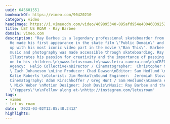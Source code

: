 ```yaml
---
uuid: 645601551
bookmarkOf: https://vimeo.com/90420210
category: video
headImage: https://i.vimeocdn.com/video/469895340-095afd954e4004603925282c219e022421dc8f1aaac6769dddcfbb50da33b5f0-d_295x166
title: LET US ROAM - Ray Barbee
domain: vimeo.com
description: "Ray Barbee is a legendary professional skateboarder from San Jose, California.
  He made his first appearance in the skate film \"Public Domain\" and followed it
  up with his most iconic video part in the movie \"Ban This\". Barbee's passion for
  music and photography was made accessible through skateboarding. Ray's short film
  illustrates his passion for creativity and the importance of passing those values
  on to his children.\n\nwww.letusroam.tv\nwww.leica-camera.com\n\nCREDITS:\nProduction
  Agency:  Helio Collective\nDirector / Cinematographer:  Christopher Murphy\nProducer:
  \ Zach Johaneson \nLine Producer: Chad Dawson\nEditor: Sam Hedlund \nAssistant Editor:
  Katie Roberts \nColorist: Jim Menkol\nSound Engineer:  Jeremiah Slovarp\nAdditional
  Cinematography: Adam Kirschhoffer / Greg Hunt / Sam Hedlund\nCamera Assistants:
  \ Nick Weber \nMotion Designer: Josh Davis\nMusic: Ray Barbee and the Mattson 2
  \"Yeppers\"\n\nFollow along at-\nhttp://instagram.com/letusroam"
tags:
- vimeo
- let us roam
date: '2023-03-02T12:05:40.241Z'
highlights: 
---
```




